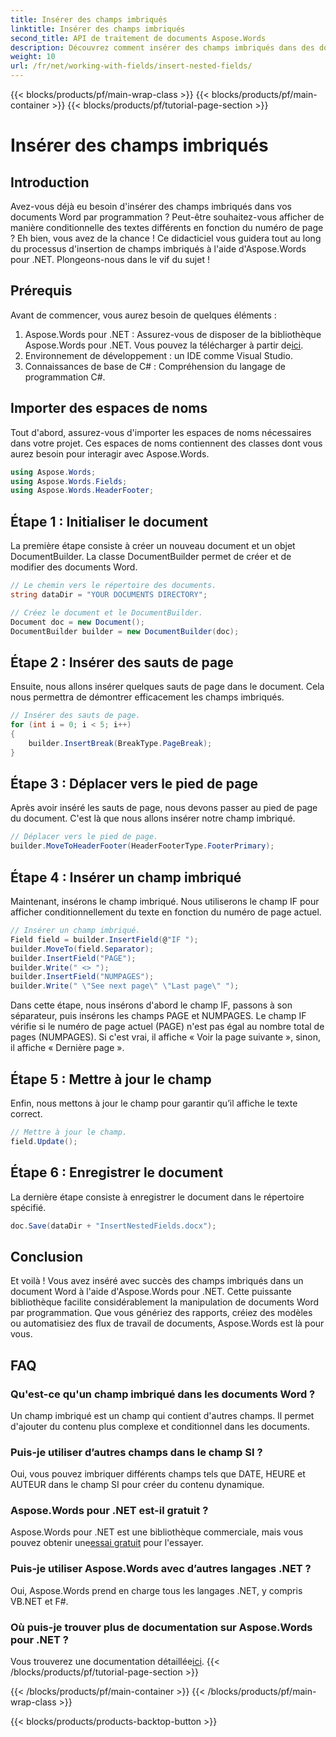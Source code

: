 ```yaml
---
title: Insérer des champs imbriqués
linktitle: Insérer des champs imbriqués
second_title: API de traitement de documents Aspose.Words
description: Découvrez comment insérer des champs imbriqués dans des documents Word à l'aide d'Aspose.Words pour .NET grâce à notre guide étape par étape. Idéal pour les développeurs souhaitant automatiser la création de documents.
weight: 10
url: /fr/net/working-with-fields/insert-nested-fields/
---
```


{{< blocks/products/pf/main-wrap-class >}}
{{< blocks/products/pf/main-container >}}
{{< blocks/products/pf/tutorial-page-section >}}

# Insérer des champs imbriqués

## Introduction

Avez-vous déjà eu besoin d'insérer des champs imbriqués dans vos documents Word par programmation ? Peut-être souhaitez-vous afficher de manière conditionnelle des textes différents en fonction du numéro de page ? Eh bien, vous avez de la chance ! Ce didacticiel vous guidera tout au long du processus d'insertion de champs imbriqués à l'aide d'Aspose.Words pour .NET. Plongeons-nous dans le vif du sujet !

## Prérequis

Avant de commencer, vous aurez besoin de quelques éléments :

1.  Aspose.Words pour .NET : Assurez-vous de disposer de la bibliothèque Aspose.Words pour .NET. Vous pouvez la télécharger à partir de[ici](https://releases.aspose.com/words/net/).
2. Environnement de développement : un IDE comme Visual Studio.
3. Connaissances de base de C# : Compréhension du langage de programmation C#.

## Importer des espaces de noms

Tout d'abord, assurez-vous d'importer les espaces de noms nécessaires dans votre projet. Ces espaces de noms contiennent des classes dont vous aurez besoin pour interagir avec Aspose.Words.

```csharp
using Aspose.Words;
using Aspose.Words.Fields;
using Aspose.Words.HeaderFooter;
```

## Étape 1 : Initialiser le document

La première étape consiste à créer un nouveau document et un objet DocumentBuilder. La classe DocumentBuilder permet de créer et de modifier des documents Word.

```csharp
// Le chemin vers le répertoire des documents.
string dataDir = "YOUR DOCUMENTS DIRECTORY";

// Créez le document et le DocumentBuilder.
Document doc = new Document();
DocumentBuilder builder = new DocumentBuilder(doc);
```

## Étape 2 : Insérer des sauts de page

Ensuite, nous allons insérer quelques sauts de page dans le document. Cela nous permettra de démontrer efficacement les champs imbriqués.

```csharp
// Insérer des sauts de page.
for (int i = 0; i < 5; i++)
{
    builder.InsertBreak(BreakType.PageBreak);
}
```

## Étape 3 : Déplacer vers le pied de page

Après avoir inséré les sauts de page, nous devons passer au pied de page du document. C'est là que nous allons insérer notre champ imbriqué.

```csharp
// Déplacer vers le pied de page.
builder.MoveToHeaderFooter(HeaderFooterType.FooterPrimary);
```

## Étape 4 : Insérer un champ imbriqué

Maintenant, insérons le champ imbriqué. Nous utiliserons le champ IF pour afficher conditionnellement du texte en fonction du numéro de page actuel.

```csharp
// Insérer un champ imbriqué.
Field field = builder.InsertField(@"IF ");
builder.MoveTo(field.Separator);
builder.InsertField("PAGE");
builder.Write(" <> ");
builder.InsertField("NUMPAGES");
builder.Write(" \"See next page\" \"Last page\" ");
```

Dans cette étape, nous insérons d'abord le champ IF, passons à son séparateur, puis insérons les champs PAGE et NUMPAGES. Le champ IF vérifie si le numéro de page actuel (PAGE) n'est pas égal au nombre total de pages (NUMPAGES). Si c'est vrai, il affiche « Voir la page suivante », sinon, il affiche « Dernière page ».

## Étape 5 : Mettre à jour le champ

Enfin, nous mettons à jour le champ pour garantir qu’il affiche le texte correct.

```csharp
// Mettre à jour le champ.
field.Update();
```

## Étape 6 : Enregistrer le document

La dernière étape consiste à enregistrer le document dans le répertoire spécifié.

```csharp
doc.Save(dataDir + "InsertNestedFields.docx");
```

## Conclusion

Et voilà ! Vous avez inséré avec succès des champs imbriqués dans un document Word à l'aide d'Aspose.Words pour .NET. Cette puissante bibliothèque facilite considérablement la manipulation de documents Word par programmation. Que vous génériez des rapports, créiez des modèles ou automatisiez des flux de travail de documents, Aspose.Words est là pour vous.

## FAQ

### Qu'est-ce qu'un champ imbriqué dans les documents Word ?
Un champ imbriqué est un champ qui contient d'autres champs. Il permet d'ajouter du contenu plus complexe et conditionnel dans les documents.

### Puis-je utiliser d’autres champs dans le champ SI ?
Oui, vous pouvez imbriquer différents champs tels que DATE, HEURE et AUTEUR dans le champ SI pour créer du contenu dynamique.

### Aspose.Words pour .NET est-il gratuit ?
 Aspose.Words pour .NET est une bibliothèque commerciale, mais vous pouvez obtenir une[essai gratuit](https://releases.aspose.com/) pour l'essayer.

### Puis-je utiliser Aspose.Words avec d’autres langages .NET ?
Oui, Aspose.Words prend en charge tous les langages .NET, y compris VB.NET et F#.

### Où puis-je trouver plus de documentation sur Aspose.Words pour .NET ?
 Vous trouverez une documentation détaillée[ici](https://reference.aspose.com/words/net/).
{{< /blocks/products/pf/tutorial-page-section >}}

{{< /blocks/products/pf/main-container >}}
{{< /blocks/products/pf/main-wrap-class >}}

{{< blocks/products/products-backtop-button >}}
